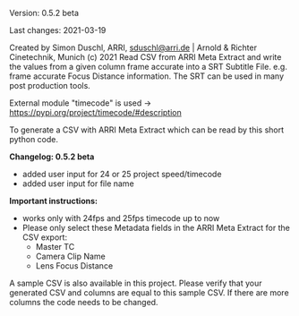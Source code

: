 Version: 0.5.2 beta

Last changes: 2021-03-19

Created by Simon Duschl, ARRI, sduschl@arri.de | Arnold & Richter Cinetechnik, Munich (c) 2021 Read CSV from ARRI Meta Extract and write the values from a given column frame accurate into a SRT Subtitle File. e.g. frame accurate Focus Distance information. The SRT can be used in many post production tools.

External module "timecode" is used -> https://pypi.org/project/timecode/#description

To generate a CSV with ARRI Meta Extract which can be read by this short python code.

**Changelog: 0.5.2 beta**

- added user input for 24 or 25 project speed/timecode
- added user input for file name

**Important instructions:**

- works only with 24fps and 25fps timecode up to now
- Please only select these Metadata fields in the ARRI Meta Extract for the CSV export:
  + Master TC
  + Camera Clip Name
  + Lens Focus Distance

A sample CSV is also available in this project. Please verify that your generated CSV and columns are equal to this sample CSV. If there are more columns the code needs to be changed.
